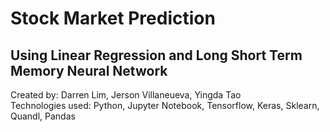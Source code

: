 # Stock Market Prediction
## Using Linear Regression and Long Short Term Memory Neural Network

Created by: Darren Lim, Jerson Villaneueva, Yingda Tao  
Technologies used: Python, Jupyter Notebook, Tensorflow, Keras, Sklearn, Quandl, Pandas
